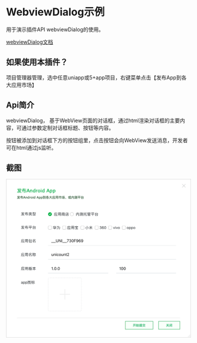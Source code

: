 # WebviewDialog示例

用于演示插件API webviewDialog的使用。

[webviewDialog文档](https://hx.dcloud.net.cn/ExtensionDocs/Api/README?id=createwebviewdialog)

## 如果使用本插件？

项目管理器管理，选中任意uniapp或5+app项目，右键菜单点击【发布App到各大应用市场】

## Api简介

webviewDialog， 基于WebView页面的对话框，通过html渲染对话框的主要内容，可通过参数定制对话框标题、按钮等内容。

按钮被添加到对话框下方的按钮组里，点击按钮会向WebView发送消息，开发者可在html通过js监听。

## 截图

![webviewDialog截图](/static/screenshot.png)